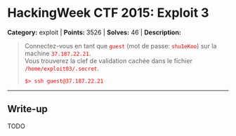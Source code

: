 # HackingWeek CTF 2015: Exploit 3

<style type="text/css">
    code {
        color: red;
    }
</style>

**Category:** exploit |
**Points:** 3526 |
**Solves:** 46 | 
**Description:**

> Connectez-vous en tant que <code>guest</code> (mot de passe: <code>shu1eKoo</code>) sur la machine <code>37.187.22.21</code>.<br>
> Vous trouverez la clef de validation cachée dans le fichier <code>/home/exploit03/.secret</code>.
>
> ```
> $> ssh guest@37.187.22.21
> ```

___

## Write-up

TODO

